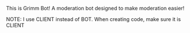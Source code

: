 This is Grimm Bot! A moderation bot designed to make moderation easier!

NOTE: I use CLIENT instead of BOT. When creating code, make sure it is CLIENT
